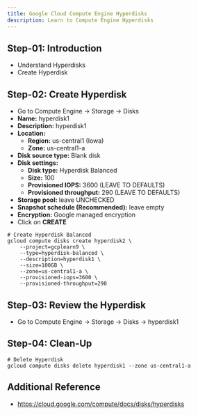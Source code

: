 ```yaml
---
title: Google Cloud Compute Engine Hyperdisks
description: Learn to Compute Engine Hyperdisks
---
```


## Step-01: Introduction
- Understand Hyperdisks
- Create Hyperdisk
 
## Step-02: Create Hyperdisk
- Go to Compute Engine -> Storage -> Disks
- **Name:** hyperdisk1
- **Description:** hyperdisk1
- **Location:** 
  - **Region:** us-central1 (Iowa)
  - **Zone:** us-central1-a
- **Disk source type:** Blank disk
- **Disk settings:** 
  - **Disk type:** Hyperdisk Balanced
  - **Size:** 100
  - **Provisioned IOPS:** 3600 (LEAVE TO DEFAULTS)
  - **Provisioned throughput:** 290 (LEAVE TO DEFAULTS)
- **Storage pool:** leave UNCHECKED  
- **Snapshot schedule (Recommended):**  leave empty 
- **Encryption:** Google managed encryption 
- Click on **CREATE**
```t
# Create Hyperdisk Balanced
gcloud compute disks create hyperdisk2 \
    --project=gcplearn9 \
    --type=hyperdisk-balanced \
    --description=hyperdisk1 \
    --size=100GB \
    --zone=us-central1-a \
    --provisioned-iops=3600 \
    --provisioned-throughput=290
```

## Step-03: Review the Hyperdisk
- Go to Compute Engine -> Storage -> Disks -> hyperdisk1

## Step-04: Clean-Up
```t
# Delete Hyperdisk
gcloud compute disks delete hyperdisk1 --zone us-central1-a
```
## Additional Reference
- https://cloud.google.com/compute/docs/disks/hyperdisks